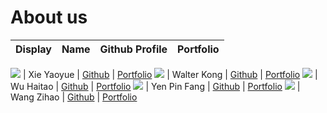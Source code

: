 # About us

Display | Name | Github Profile | Portfolio 
--------|:----:|:--------------:|:---------:

![](https://via.placeholder.com/100.png?text=Photo) | Xie Yaoyue | [Github](https://github.com/) | [Portfolio](docs/team/johndoe.md)
![](https://via.placeholder.com/100.png?text=Photo) | Walter Kong | [Github](https://github.com/k-walter) | [Portfolio](docs/team/walterkong.md)
![](https://via.placeholder.com/100.png?text=Photo) | Wu Haitao | [Github](https://github.com/Wu-Haitao) | [Portfolio](docs/team/WuHaitao.md)
![](https://via.placeholder.com/100.png?text=Photo) | Yen Pin Fang | [Github](https://github.com/pinfang) | [Portfolio](docs/team/pinfang.md)
![](https://via.placeholder.com/100.png?text=Photo) | Wang Zihao | [Github](https://github.com/) | [Portfolio](docs/team/johndoe.md)
